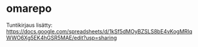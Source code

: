 # omarepo

Tuntikirjaus lisätty:
https://docs.google.com/spreadsheets/d/1kSf5dMOyBZSLS8bE4vKogMRIqWWO6Xg5EK4hGSR5MAE/edit?usp=sharing

